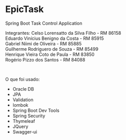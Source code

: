 # EpicTask
Spring Boot Task Control Application

Integrantes:
Celso Lorensatto da Silva Filho     - RM 86158<br>
Eduardo Vinícius Benigno da Costa   - RM 85915<br>
Gabriel Niimi de Oliveira           - RM 85885<br>
Guilherme Rodriguero de Souza       - RM 85499<br>
Henrique Vieira Coto de Paula       - RM 83850<br>
Rogério Pizzo dos Santos            - RM 84088<br>

<br>

O que foi usado: <br>
- Oracle DB<br>
- JPA<br>
- Validation<br>
- lombok<br>
- Spring Boot Dev Tools<br>
- Spring Security<br>
- Thymeleaf<br>
- JQuery<br>
- Swagger-ui<br>


